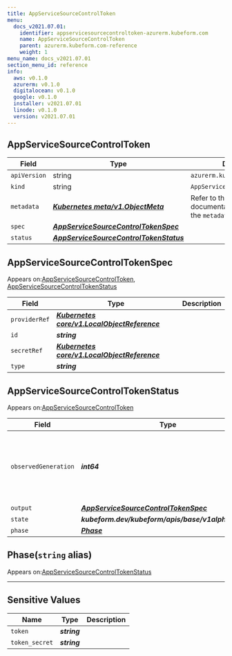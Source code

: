 ```yaml
---
title: AppServiceSourceControlToken
menu:
  docs_v2021.07.01:
    identifier: appservicesourcecontroltoken-azurerm.kubeform.com
    name: AppServiceSourceControlToken
    parent: azurerm.kubeform.com-reference
    weight: 1
menu_name: docs_v2021.07.01
section_menu_id: reference
info:
  aws: v0.1.0
  azurerm: v0.1.0
  digitalocean: v0.1.0
  google: v0.1.0
  installer: v2021.07.01
  linode: v0.1.0
  version: v2021.07.01
---
```


## AppServiceSourceControlToken
| Field | Type | Description |
| ------ | ----- | ----------- |
| `apiVersion` | string | `azurerm.kubeform.com/v1alpha1` |
|    `kind` | string | `AppServiceSourceControlToken` |
| `metadata` | ***[Kubernetes meta/v1.ObjectMeta](https://v1-18.docs.kubernetes.io/docs/reference/generated/kubernetes-api/v1.18/#objectmeta-v1-meta)***|Refer to the Kubernetes API documentation for the fields of the `metadata` field.|
| `spec` | ***[AppServiceSourceControlTokenSpec](#appservicesourcecontroltokenspec)***||
| `status` | ***[AppServiceSourceControlTokenStatus](#appservicesourcecontroltokenstatus)***||
## AppServiceSourceControlTokenSpec

Appears on:[AppServiceSourceControlToken](#appservicesourcecontroltoken), [AppServiceSourceControlTokenStatus](#appservicesourcecontroltokenstatus)

| Field | Type | Description |
| ------ | ----- | ----------- |
| `providerRef` | ***[Kubernetes core/v1.LocalObjectReference](https://v1-18.docs.kubernetes.io/docs/reference/generated/kubernetes-api/v1.18/#localobjectreference-v1-core)***||
| `id` | ***string***||
| `secretRef` | ***[Kubernetes core/v1.LocalObjectReference](https://v1-18.docs.kubernetes.io/docs/reference/generated/kubernetes-api/v1.18/#localobjectreference-v1-core)***||
| `type` | ***string***||
## AppServiceSourceControlTokenStatus

Appears on:[AppServiceSourceControlToken](#appservicesourcecontroltoken)

| Field | Type | Description |
| ------ | ----- | ----------- |
| `observedGeneration` | ***int64***| ***(Optional)*** Resource generation, which is updated on mutation by the API Server.|
| `output` | ***[AppServiceSourceControlTokenSpec](#appservicesourcecontroltokenspec)***| ***(Optional)*** |
| `state` | ***kubeform.dev/kubeform/apis/base/v1alpha1.State***| ***(Optional)*** |
| `phase` | ***[Phase](#phase)***| ***(Optional)*** |
## Phase(`string` alias)

Appears on:[AppServiceSourceControlTokenStatus](#appservicesourcecontroltokenstatus)

---
## Sensitive Values
| Name | Type | Description |
|------|------|-------------|
| `token` | ***string*** ||
| `token_secret` | ***string*** ||
